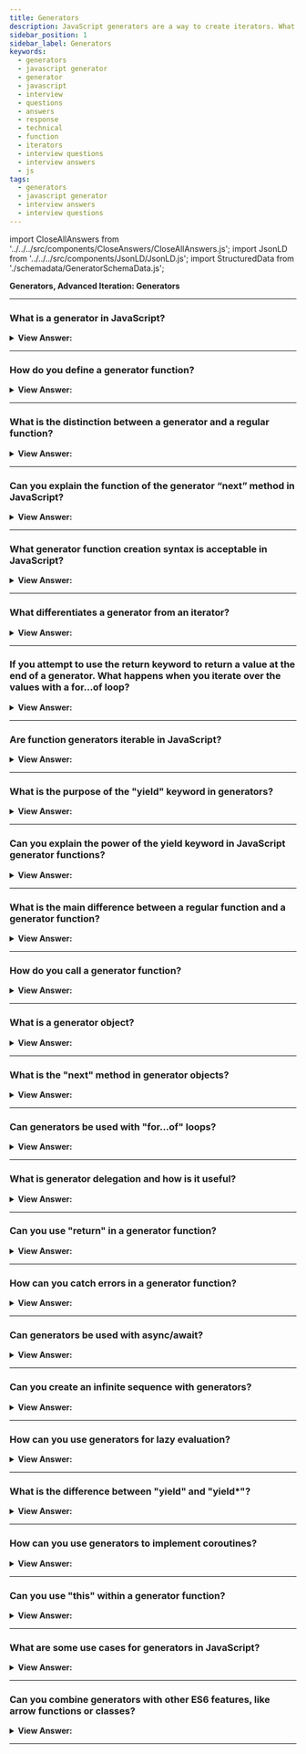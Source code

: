 ```yaml
---
title: Generators
description: JavaScript generators are a way to create iterators. What is the distinction between a generator and a regular function? Frontend Developer Interview Answers
sidebar_position: 1
sidebar_label: Generators
keywords:
  - generators
  - javascript generator
  - generator
  - javascript
  - interview
  - questions
  - answers
  - response
  - technical
  - function
  - iterators
  - interview questions
  - interview answers
  - js
tags:
  - generators
  - javascript generator
  - interview answers
  - interview questions
---
```


import CloseAllAnswers from '../../../src/components/CloseAnswers/CloseAllAnswers.js';
import JsonLD from '../../../src/components/JsonLD/JsonLD.js';
import StructuredData from './schemadata/GeneratorSchemaData.js';

<JsonLD data={StructuredData} />

<head>
  <title>JavaScript Generators | Frontend Phone Interview Questions</title>
</head>

**Generators, Advanced Iteration: Generators**

<CloseAllAnswers />

---

### What is a generator in JavaScript?

<details>
  <summary><strong>View Answer:</strong></summary>
  <div>
  <div><strong>Interview Response:</strong> A generator is a special kind of function that can pause and resume execution, allowing it to produce a sequence of values over time.
  </div><br />
  <div><strong className="codeExample">Code Example:</strong><br /><br />

  <div></div>

```js
// Full Implementation
function* generateSequence() {
  yield 1;
  yield 2;
  yield 3;
}

// "generator function" creates "generator object"
let generator = generateSequence();
console.log(generator); // creates: [object Generator]
```

  </div>
  </div>
</details>

---

### How do you define a generator function?

<details>
  <summary><strong>View Answer:</strong></summary>
  <div>
  <div><strong>Interview Response:</strong> You define a generator function using the "function*" keyword, followed by the function name and parentheses.</div><br />
  <div><strong className="codeExample">Code Example:</strong><br /><br />

  <div></div>

```js
// Full Implementation
function* generateSequence() {
  yield 1;
  yield 2;
  yield 3;
}

// "generator function" creates "generator object"
let generator = generateSequence();
console.log(generator); // creates: [object Generator]
```

  </div>
  </div>
</details>

---

### What is the distinction between a generator and a regular function?

<details>
  <summary><strong>View Answer:</strong></summary>
  <div>
  <div><strong>Interview Response:</strong> Regular functions return only one value (or nothing). Generators can return (“yield”) multiple values, one after another, on-demand.</div><br />
  <div><strong>Technical Response:</strong> Regular functions return only one value (or nothing). Generators can return (“yield”) multiple values, one after another, on-demand. They work great with iterables, allowing to create data-streams with ease. We need a special syntax construct to create a generator: function*, the so-called “generator function”. Generator functions behave differently from regular ones. When such a function gets called, it does not run its code. Instead, it returns a unique object, called “generator object”, to manage the execution.
  </div><br />
  <div><strong className="codeExample">Code Example:</strong><br /><br />

  <div></div>

```js
// Full Implementation
function* generateSequence() {
  yield 1;
  yield 2;
  yield 3;
}

// "generator function" creates "generator object"
let generator = generateSequence();
console.log(generator); // creates: [object Generator]
```

  </div>
  </div>
</details>

---

### Can you explain the function of the generator “next” method in JavaScript?

<details>
  <summary><strong>View Answer:</strong></summary>
  <div>
  <div><strong>Interview Response:</strong> The next() method returns an object with two properties, “done” and value. The done property returns false if a value exists; otherwise, true if the value returns undefined.
</div><br />
  <div><strong className="codeExample">Code Example:</strong><br /><br />

<strong>Syntax: </strong> generator.next(value);<br /><br />

  <div></div>

```js
function* gen() {
  yield 1;
  yield 2;
  yield 3;
}

const g = gen(); // "Generator { }"
g.next(); // "Object { value: 1, done: false }"
g.next(); // "Object { value: 2, done: false }"
g.next(); // "Object { value: 3, done: false }"
g.next(); // "Object { value: undefined, done: true }"
```

  </div>
  </div>
</details>

---

### What generator function creation syntax is acceptable in JavaScript?

<details>
  <summary><strong>View Answer:</strong></summary>
  <div>
  <div><strong>Interview Response:</strong> In JavaScript, we can create a generator function using the "function*" (pre-fixed implementation) keyword followed by the function name, parentheses, and curly braces enclosing the function body. Although, we can use the post-fixed implementation, it is not recommended.
</div><br />
  <div><strong>Interview Response:</strong> Two syntaxes are used to create generators, including the pre-fixed (function* f(…)) and post-fixed ( function *f(…)) function generator implementations. Both syntaxes are correct, but usually, the first syntax is preferred, as the star* denotes that it’s a generator function, it describes the kind, not the name, so it should stick with the function keyword.
</div><br />
  <div><strong className="codeExample">Code Example:</strong><br /><br />

  <div></div>

```js
// Pre-generator function
function* gen() {
  yield 1;
  yield 2;
  yield 3;
}

// Post-generator function
// function *gen() {
//   yield 1;
//   yield 2;
//   yield 3;
// }
```

  </div>
  </div>
</details>

---

### What differentiates a generator from an iterator?

<details>
  <summary><strong>View Answer:</strong></summary>
  <div>
  <div><strong>Interview Response:</strong> A generator is a special kind of function that produces a sequence of values and can pause/resume execution, while an iterator is an object used to traverse a sequence.
</div><br />
  <div><strong>Technical Response:</strong> While custom iterators are a useful tool, their creation requires careful programming due to the need to maintain their internal state explicitly. Generator functions provide a powerful alternative, and they allow you to define an iterative algorithm by writing a single function whose execution is not continuous. We use the function* syntax to create a new Generator function.
</div><br />
  <div><strong className="codeExample">Code Example:</strong><br /><br />

  <div></div>

```js
// Iterator
function makeRangeIterator(start = 0, end = Infinity, step = 1) {
  let nextIndex = start;
  let iterationCount = 0;

  const rangeIterator = {
    next: function () {
      let result;
      if (nextIndex < end) {
        result = { value: nextIndex, done: false };
        nextIndex += step;
        iterationCount++;
        return result;
      }
      return { value: iterationCount, done: true };
    },
  };
  return rangeIterator;
}

const it = makeRangeIterator(1, 10, 2);

let result = it.next();
while (!result.done) {
  console.log(result.value); // 1 3 5 7 9
  result = it.next();
}

console.log('Iterated over sequence of size: ', result.value);
// [5 numbers returned, that took interval in between: 0 to 10]

////////// GENERATOR EXAMPLE ////////////////

function* makeRangeIterator(start = 0, end = 100, step = 1) {
  let iterationCount = 0;
  for (let i = start; i < end; i += step) {
    iterationCount++;
    yield i;
  }
  return iterationCount;
}

let generator = makeRangeIterator(1, 10, 2);

for (let num of generator) {
  console.log(num); // 1 3 5 7 9
}
```

  </div>
  </div>
</details>

---

### If you attempt to use the return keyword to return a value at the end of a generator. What happens when you iterate over the values with a for…of loop?

<details>
  <summary><strong>View Answer:</strong></summary>
  <div>
  <div><strong>Interview Response:</strong> When using a for...of loop to iterate over a generator with a return statement, the loop ignores the returned value and stops when the "done" property is true.
</div><br />
  <div><strong>Technical Response:</strong> Since the generator has the done property with a false value for each value, excluding the last value of done equaling true. When you attempt to return a value instead of yielding one, the last value does not return because done is set to true. It’s because for..of iteration ignores the last value, when done: true.
</div><br />
  <div><strong className="codeExample">Code Example:</strong><br /><br />

  <div></div>

```js
function* generateSequence() {
  yield 1;
  yield 2;
  return 3; // { value: 3, done: true} does not yield
}

let generator = generateSequence();

for (let value of generator) {
  console.log(value); // 1, then 2, no 3
}
```

  </div>
  </div>
</details>

---

### Are function generators iterable in JavaScript?

<details>
  <summary><strong>View Answer:</strong></summary>
  <div>
  <div><strong>Interview Response:</strong> Yes, generator functions are iterable in JavaScript. When called, they produce a generator object which can be used to iterate through the yielded values.
</div><br />
  <div><strong>Technical Response:</strong> Generator functions do not initially execute their code when called. Instead, they return a particular type of iterator, called a Generator. The function can be called as many times as desired and returns a new Generator each time. Each generator iterates once.
</div><br />
  <div><strong className="codeExample">Code Example:</strong><br /><br />

  <div></div>

```js
function* makeIterator() {
  yield 1;
  yield 2;
}

const it = makeIterator();

for (const itItem of it) {
  console.log(itItem);
}

console.log(it[Symbol.iterator]() === it); // true;
// This example show us generator(iterator) is iterable object,
// which has the @@iterator method return the it (itself),
// and consequently, the it object can iterate only _once_.

// If we change it's @@iterator method to a function/generator
// which returns a new iterator/generator object, (it)
// can iterate many times

it[Symbol.iterator] = function* () {
  yield 2;
  yield 1;
};
```

  </div>
  </div>
</details>

---

### What is the purpose of the "yield" keyword in generators?

<details>
  <summary><strong>View Answer:</strong></summary>
  <div>
  <div><strong>Interview Response:</strong> The "yield" keyword is used in generator functions to pause execution and return a value to the caller.
  </div>
  </div>
</details>

---

### Can you explain the power of the yield keyword in JavaScript generator functions?

<details>
  <summary><strong>View Answer:</strong></summary>
  <div>
  <div><strong>Interview Response:</strong> The "yield" keyword in JavaScript generators enables pausing function execution, returning values on-demand, and resuming later, allowing for powerful control flow and lazy evaluation.
</div><br />
  <div><strong>Technical Response:</strong> Generators are both powerful and flexible because yield is multi-functional. It not only returns the result outward but can pass a value inside the generator when we call generator.next(arg) with an argument, and that argument becomes the result of yield.
</div><br />
  <div><strong className="codeExample">Code Example:</strong><br /><br />

  <div></div>

```js
function* gen() {
  // Pass a question to the outer code and wait for an answer
  let result = yield '2 + 2 = ?'; // (*)

  console.log(result);
}

let generator = gen();

let question = generator.next().value; // <-- yield returns the value

generator.next(4); // --> pass the result into the generator
```

  </div>
  </div>
</details>

---

### What is the main difference between a regular function and a generator function?

<details>
  <summary><strong>View Answer:</strong></summary>
  <div>
  <div><strong>Interview Response:</strong> A regular function runs to completion, while a generator function can pause its execution and be resumed later.
  </div>
  </div>
</details>

---

### How do you call a generator function?

<details>
  <summary><strong>View Answer:</strong></summary>
  <div>
  <div><strong>Interview Response:</strong> You call a generator function like a regular function, but it returns a generator object, which you can use to control the generator's execution.
  </div>
  </div>
</details>

---

### What is a generator object?

<details>
  <summary><strong>View Answer:</strong></summary>
  <div>
  <div><strong>Interview Response:</strong> A generator object in JavaScript is a special type of function that can pause its execution and resume later, allowing it to produce a sequence of results over time, instead of computing them at once.
  </div><br />
  <div><strong className="codeExample">Code Example:</strong><br /><br />

  <div></div>

```js
function* idGenerator() {
    let id = 1;
    while (true) {
        yield id++;
    }
}

const gen = idGenerator();

console.log(gen.next().value); // 1
console.log(gen.next().value); // 2
console.log(gen.next().value); // 3
console.log(typeof idGenerator); // function
```

  </div>
  </div>
</details>

---

### What is the "next" method in generator objects?

<details>
  <summary><strong>View Answer:</strong></summary>
  <div>
  <div><strong>Interview Response:</strong> The "next" method is used to resume the execution of a generator function, returning the next yielded value wrapped in an object with "value" and "done" properties.
  </div>
  </div>
</details>

---

### Can generators be used with "for...of" loops?

<details>
  <summary><strong>View Answer:</strong></summary>
  <div>
  <div><strong>Interview Response:</strong> Yes, generators are iterable and can be used with "for...of" loops to iterate through the yielded values.
  </div><br />
  <div><strong className="codeExample">Code Example:</strong><br /><br />

  <div></div>

```js
function* idGenerator() {
    let id = 1;
    while (id <= 5) {
        yield id++;
    }
}

for (let value of idGenerator()) {
    console.log(value); // Logs 1, 2, 3, 4, 5
}
```

  </div>
  </div>
</details>

---

### What is generator delegation and how is it useful?

<details>
  <summary><strong>View Answer:</strong></summary>
  <div>
  <div><strong>Interview Response:</strong> Generator delegation is the process of using "yield*" to delegate to another generator, allowing you to combine and reuse generator functions more easily.
  </div><br />
  <div><strong className="codeExample">Code Example:</strong><br /><br />

  <div></div>

```js
function* gen1() {
    yield 1;
    yield 2;
}

function* gen2() {
    yield* gen1();
    yield 3;
}

let generator = gen2();

console.log(generator.next().value); // 1
console.log(generator.next().value); // 2
console.log(generator.next().value); // 3
```

In this example, `gen2` delegates to `gen1` using `yield*`. So when we start iterating over `gen2`, the first two values come from `gen1`, and the third value comes from `gen2` itself.

  </div>
  </div>
</details>

---

### Can you use "return" in a generator function?

<details>
  <summary><strong>View Answer:</strong></summary>
  <div>
  <div><strong>Interview Response:</strong> Yes, you can use "return" in a generator function in JavaScript. It will provide the final value for the generator and end the generator's execution, making the "done" property of the iterator object true.
  </div><br />
  <div><strong className="codeExample">Code Example:</strong><br /><br />

  <div></div>

```js
function* numberGenerator() {
    yield 1;
    yield 2;
    return 3;
}

const gen = numberGenerator();

console.log(gen.next()); // { value: 1, done: false }
console.log(gen.next()); // { value: 2, done: false }
console.log(gen.next()); // { value: 3, done: true }
```

In this example, after yielding 1 and 2, the generator function returns 3 and ends its execution.

  </div>
  </div>
</details>

---

### How can you catch errors in a generator function?

<details>
  <summary><strong>View Answer:</strong></summary>
  <div>
  <div><strong>Interview Response:</strong> You can catch errors in a generator function by using a try/catch block inside the function. Alternatively, call the generator's throw() method to pass an error directly into the generator.
  </div><br />
  <div><strong className="codeExample">Code Example:</strong><br /><br />

  <div></div>

**1. Using a try/catch block inside the generator function:**

```javascript
function* generatorFunction() {
    try {
        yield "Start";
        throw new Error("Error occurred");
    } catch (error) {
        console.log(error.message); // Logs "Error occurred"
    }
    yield "End";
}

const gen = generatorFunction();

console.log(gen.next()); // { value: "Start", done: false }
console.log(gen.next()); // Logs "Error occurred", then { value: "End", done: false }
```

**2. Using the generator's `throw()` method:**

```javascript
function* generatorFunction() {
    try {
        yield "Start";
    } catch (error) {
        console.log(error.message); // Logs "Error thrown into generator"
        yield "Caught";
    }
    yield "End";
}

const gen = generatorFunction();

console.log(gen.next()); // { value: "Start", done: false }
console.log(gen.throw(new Error("Error thrown into generator"))); // Logs "Error thrown into generator", then { value: "Caught", done: false }
console.log(gen.next()); // { value: "End", done: false }
```

In the first example, the error is thrown and caught within the generator. In the second, the error is thrown from outside the generator and caught within it.

  </div>
  </div>
</details>

---

### Can generators be used with async/await?

<details>
  <summary><strong>View Answer:</strong></summary>
  <div>
  <div><strong>Interview Response:</strong> Yes, generators can be combined with Promises and async/await to manage asynchronous operations. This can be achieved using libraries like co or techniques like async iterators (for-await-of).
  </div><br />
  <div><strong className="codeExample">Code Example:</strong><br /><br />

  <div></div>

Here's an example using async iterators (for-await-of) to handle asynchronous operations in a generator.

```javascript
async function* asyncGenerator() {
    const promises = [Promise.resolve(1), Promise.resolve(2), Promise.resolve(3)];
    for (const promise of promises) {
        yield promise;
    }
}

(async function() {
    for await (const value of asyncGenerator()) {
        console.log(value); // Logs 1, 2, 3
    }
})();
```

In this example, `asyncGenerator` is an asynchronous generator that yields promises. The `for await...of` loop then waits for each of these promises to resolve before logging the resolved value. This allows you to handle asynchronous operations within a generator in a linear, easy-to-understand way.

  </div>
  </div>
</details>

---

### Can you create an infinite sequence with generators?

<details>
  <summary><strong>View Answer:</strong></summary>
  <div>
  <div><strong>Interview Response:</strong> Yes, you can create an infinite sequence by using a loop that continuously yields values within a generator function.
  </div><br />
  <div><strong className="codeExample">Code Example:</strong><br /><br />

  <div></div>
  
Here's a simple example of an infinite sequence...

```javascript
function* infiniteSequence() {
    let i = 0;
    while (true) {
        yield i++;
    }
}

const gen = infiniteSequence();

console.log(gen.next().value); // 0
console.log(gen.next().value); // 1
console.log(gen.next().value); // 2
// This can go on indefinitely
```

In this example, the `infiniteSequence` generator will yield an infinite sequence of numbers. Because generators only calculate their yielded value when `.next()` is called, this won't cause any performance issues as long as you don't try to iterate over the entire sequence at once (which would be impossible, as it's infinite).

  </div>
  </div>
</details>

---

### How can you use generators for lazy evaluation?

<details>
  <summary><strong>View Answer:</strong></summary>
  <div>
  <div><strong>Interview Response:</strong> Generators allow for lazy evaluation by only computing the next value in a sequence when it's requested, rather than computing all values upfront.
  </div><br/>
  <div><strong>Technical Response:</strong> Generators in JavaScript are perfect for implementing lazy evaluation because they only compute their yielded values on demand. This means that you can have a generator that represents a large (or even infinite) sequence of values, but it only takes up a small amount of memory because it only computes values as they are needed.
  </div><br />
  <div><strong className="codeExample">Code Example:</strong><br /><br />

  <div></div>

Here's an example of using a generator for lazy evaluation...

```javascript
function* fibonacci() {
    let [prev, curr] = [0, 1];
    while (true) {
        yield curr;
        [prev, curr] = [curr, prev + curr];
    }
}

const gen = fibonacci();

console.log(gen.next().value); // 1
console.log(gen.next().value); // 1
console.log(gen.next().value); // 2
console.log(gen.next().value); // 3
console.log(gen.next().value); // 5
// And so on...
```

In this example, the `fibonacci` generator represents the infinite sequence of Fibonacci numbers. But even though this sequence is infinite, the generator only uses a constant amount of memory because it only computes the next Fibonacci number when `.next()` is called. This is the essence of lazy evaluation: only computing values as they are needed.

  </div>
  </div>
</details>

---

### What is the difference between "yield" and "yield*"?

<details>
  <summary><strong>View Answer:</strong></summary>
  <div>
  <div><strong>Interview Response:</strong> "yield" returns a single value from a generator, while "yield*" delegates to another generator or iterable, yielding all its values in sequence.
  </div><br />
  <div><strong className="codeExample">Code Example:</strong><br /><br />

  <div></div>

```javascript
function* generatorA() {
    yield 1;
    yield 2;
}

function* generatorB() {
    yield* generatorA();
    yield 3;
}

const gen = generatorB();

console.log(gen.next().value); // 1
console.log(gen.next().value); // 2
console.log(gen.next().value); // 3
```

In the above code, `yield*` in `generatorB` is delegating to `generatorA`.

  </div>
  </div>
</details>

---

### How can you use generators to implement coroutines?

<details>
  <summary><strong>View Answer:</strong></summary>
  <div>
  <div><strong>Interview Response:</strong> Generators can be used to implement coroutines by pausing and resuming execution between multiple generator functions, allowing for more complex control flow.
  </div><br />
  <div><strong className="codeExample">Code Example:</strong><br /><br />

  <div></div>

```javascript
function* coroutine() {
    console.log('Coroutine started');
    yield 'Yield 1';
    console.log('Coroutine resumed');
    yield 'Yield 2';
    console.log('Coroutine ended');
}

const gen = coroutine();

console.log(gen.next().value); // Logs "Coroutine started", then "Yield 1"
console.log(gen.next().value); // Logs "Coroutine resumed", then "Yield 2"
```

In this example, the `coroutine` function is a generator that yields two values. The `.next()` method is used to transfer control back and forth between the "main" routine (the sequence of console.log statements outside the generator) and the coroutine. This allows the coroutine and the main routine to cooperatively control the flow of the program.

  </div>
  </div>
</details>

---

### Can you use "this" within a generator function?

<details>
  <summary><strong>View Answer:</strong></summary>
  <div>
  <div><strong>Interview Response:</strong> Yes, you can use "this" within a generator function, but it's discouraged since generator functions are intended to be used with "new" or "call/apply" methods.
  </div>
  </div>
</details>

---

### What are some use cases for generators in JavaScript?

<details>
  <summary><strong>View Answer:</strong></summary>
  <div>
  <div><strong>Interview Response:</strong> Generators can be used for asynchronous control flow, lazy evaluation, infinite sequences, coroutines, and code that requires complex state management.
  </div><br />
  <div><strong className="codeExample">Code Example:</strong><br /><br />

  <div></div>

Pipelines Example

```js
function* multiplyByTwo(iterable) {
    for (const num of iterable) {
        yield num * 2;
    }
}

function* addOne(iterable) {
    for (const num of iterable) {
        yield num + 1;
    }
}

const numbers = [1, 2, 3, 4];
const pipeline = addOne(multiplyByTwo(numbers));

console.log(Array.from(pipeline)); // [3, 5, 7, 9]
```

  </div>
  </div>
</details>

---

### Can you combine generators with other ES6 features, like arrow functions or classes?

<details>
  <summary><strong>View Answer:</strong></summary>
  <div>
  <div><strong>Interview Response:</strong> Generators cannot be arrow functions, as they don't support "function*", but you can use generator functions as methods within ES6 classes.
  </div><br />
  <div><strong className="codeExample">Code Example:</strong><br /><br />

  <div></div>

```javascript
class MyClass {
    constructor(data) {
        this.data = data;
    }

    *dataGenerator() {
        for (let item of this.data) {
            yield item;
        }
    }
}

const myInstance = new MyClass([1, 2, 3, 4, 5]);
const gen = myInstance.dataGenerator();

console.log(gen.next().value); // 1
console.log(gen.next().value); // 2
console.log(gen.next().value); // 3
// And so on...
```

In this example, `dataGenerator` is a generator method inside the `MyClass` class. It yields the items in the `data` array one by one.

  </div>
  </div>
</details>

---

